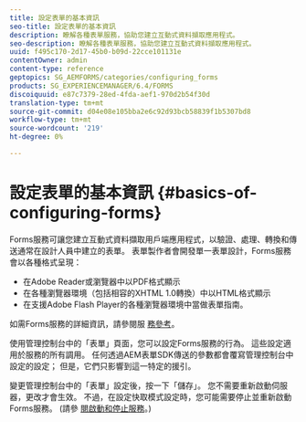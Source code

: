 ```yaml
---
title: 設定表單的基本資訊
seo-title: 設定表單的基本資訊
description: 瞭解各種表單服務，協助您建立互動式資料擷取應用程式。
seo-description: 瞭解各種表單服務，協助您建立互動式資料擷取應用程式。
uuid: f495c170-2d17-45b0-b09d-22cce101131e
contentOwner: admin
content-type: reference
geptopics: SG_AEMFORMS/categories/configuring_forms
products: SG_EXPERIENCEMANAGER/6.4/FORMS
discoiquuid: e87c7379-28ed-4fda-aef1-970d2b54f30d
translation-type: tm+mt
source-git-commit: d04e08e105bba2e6c92d93bcb58839f1b5307bd8
workflow-type: tm+mt
source-wordcount: '219'
ht-degree: 0%

---
```



# 設定表單的基本資訊 {#basics-of-configuring-forms}

Forms服務可讓您建立互動式資料擷取用戶端應用程式，以驗證、處理、轉換和傳送通常在設計人員中建立的表單。 表單製作者會開發單一表單設計，Forms服務會以各種格式呈現：

* 在Adobe Reader或瀏覽器中以PDF格式顯示
* 在各種瀏覽器環境（包括相容的XHTML 1.0轉換）中以HTML格式顯示
* 在支援Adobe Flash Player的各種瀏覽器環境中當做表單指南。

如需Forms服務的詳細資訊，請參閱服 [務參考](https://www.adobe.com/go/learn_aemforms_services_63)。

使用管理控制台中的「表單」頁面，您可以設定Forms服務的行為。 這些設定適用於服務的所有調用。 任何透過AEM表單SDK傳送的參數都會覆寫管理控制台中設定的設定； 但是，它們只影響到這一特定的援引。

變更管理控制台中的「表單」設定後，按一下「儲存」。 您不需要重新啟動伺服器，更改才會生效。 不過，在設定快取模式設定時，您可能需要停止並重新啟動Forms服務。 (請參 [閱啟動和停止服務](/help/forms/using/admin-help/starting-stopping-services.md#starting-and-stopping-services)。)
